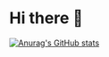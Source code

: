 # Hi there 👋

[![Anurag's GitHub stats](https://github-readme-stats.vercel.app/api?username=amir0hash)](https://github.com/anuraghazra/github-readme-stats)
